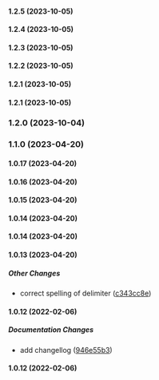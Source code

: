 #### 1.2.5 (2023-10-05)

#### 1.2.4 (2023-10-05)

#### 1.2.3 (2023-10-05)

#### 1.2.2 (2023-10-05)

#### 1.2.1 (2023-10-05)

#### 1.2.1 (2023-10-05)

### 1.2.0 (2023-10-04)

### 1.1.0 (2023-04-20)

#### 1.0.17 (2023-04-20)

#### 1.0.16 (2023-04-20)

#### 1.0.15 (2023-04-20)

#### 1.0.14 (2023-04-20)

#### 1.0.14 (2023-04-20)

#### 1.0.13 (2023-04-20)

##### Other Changes

*  correct spelling of delimiter ([c343cc8e](https://github.com/material-table-core/exporters/commit/c343cc8e4effe317742d04f1a6ff1254ab1798e2))

#### 1.0.12 (2022-02-06)

##### Documentation Changes

*  add changellog ([946e55b3](https://github.com/material-table-core/exporters/commit/946e55b3842d4bee9193c57ff99360b6ac120552))

#### 1.0.12 (2022-02-06)

